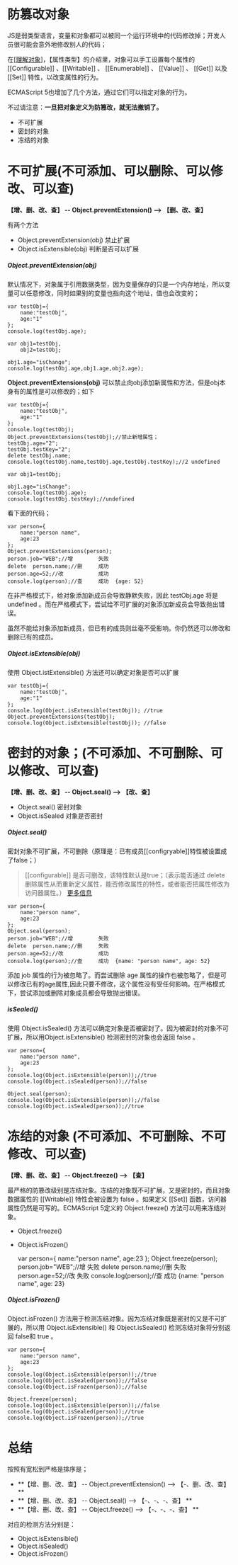 # 防篡改对象

JS是弱类型语言，变量和对象都可以被同一个运行环境中的代码修改掉；开发人员很可能会意外地修改别人的代码；

在[[理解对象](https://github.com/Broszhu/zhuanbang-javascript-notes/blob/master/%E9%9D%A2%E5%90%91%E5%AF%B9%E8%B1%A1%E5%92%8C%E7%BB%A7%E6%89%BF%E6%96%B9%E5%BC%8F/%E7%90%86%E8%A7%A3%E5%AF%B9%E8%B1%A1.md)]，【属性类型】的介绍里，对象可以手工设置每个属性的 [[Configurable]] 、[[Writable]] 、 [[Enumerable]] 、 [[Value]] 、 [[Get]] 以及 [[Set]] 特性，以改变属性的行为。


ECMAScript 5也增加了几个方法，通过它们可以指定对象的行为。

不过请注意：**一旦把对象定义为防篡改，就无法撤销了。**

- 不可扩展
- 密封的对象
- 冻结的对象

# 不可扩展(不可添加、可以删除、可以修改、可以查)

**【增、删、改、查】 -- Object.preventExtension() --> 【删、改、查】**

有两个方法

- Object.preventExtension(obj)		禁止扩展
- Object.isExtensible(obj)			判断是否可以扩展

##### Object.preventExtension(obj)

默认情况下，对象属于引用数据类型，因为变量保存的只是一个内存地址，所以变量可以任意修改，同时如果别的变量也指向这个地址，值也会改变的；
	
	var testObj={
	    name:"testObj",
	    age:"1"
	};
	console.log(testObj.age);
	
	var obj1=testObj,
	    obj2=testObj;
	
	obj1.age="isChange";
	console.log(testObj.age,obj1.age,obj2.age);

**Object.preventExtensions(obj)** 可以禁止向obj添加新属性和方法，但是obj本身有的属性是可以修改的；如下

    var testObj={
        name:"testObj",
        age:"1"
    };
    console.log(testObj);
    Object.preventExtensions(testObj);//禁止新增属性；
    testObj.age="2";
    testObj.testKey="2";
    delete testObj.name;
    console.log(testObj.name,testObj.age,testObj.testKey);//2 undefined

    var obj1=testObj;

    obj1.age="isChange";
    console.log(testObj.age);
    console.log(testObj.testKey);//undefined

看下面的代码；

    var person={
        name:"person name",
        age:23
    };
    Object.preventExtensions(person);
    person.job="WEB";//增        失败
    delete  person.name;//删     成功
    person.age=52;//改           成功
    console.log(person);//查     成功  {age: 52}

在非严格模式下，给对象添加新成员会导致静默失败，因此 testObj.age 将是 undefined 。而在严格模式下，尝试给不可扩展的对象添加新成员会导致抛出错误。

虽然不能给对象添加新成员，但已有的成员则丝毫不受影响。你仍然还可以修改和删除已有的成员。

##### Object.isExtensible(obj)

使用 Object.istExtensible() 方法还可以确定对象是否可以扩展

	var testObj={
	    name:"testObj",
	    age:"1"
	};
	console.log(Object.isExtensible(testObj)); //true
	Object.preventExtensions(testObj);
	console.log(Object.isExtensible(testObj)); //false

# 密封的对象；(不可添加、不可删除、可以修改、可以查)

**【增、删、改、查】 -- Object.seal() --> 【改、查】**

- Object.seal()		密封对象
- Object.isSealed			对象是否密封

##### Object.seal()	

密封对象不可扩展，不可删除（原理是：已有成员[[configryable]]特性被设置成了false；）

> [[configurable]] 是否可删改，该特性默认是true；（表示能否通过 delete 删除属性从而重新定义属性，能否修改属性的特性，或者能否把属性修改为访问器属性。） [更多信息](../面向对象和继承方式/理解对象.md)

    var person={
        name:"person name",
        age:23
    };
    Object.seal(person);
    person.job="WEB";//增        失败
    delete  person.name;//删     失败
    person.age=52;//改           成功
    console.log(person);//查     成功  {name: "person name", age: 52}

添加 job 属性的行为被忽略了。而尝试删除 age 属性的操作也被忽略了，但是可以修改已有的age属性,因此只要不修改，这个属性没有受任何影响。在严格模式下，尝试添加或删除对象成员都会导致抛出错误。

##### isSealed()

使用 Object.isSealed() 方法可以确定对象是否被密封了。因为被密封的对象不可扩展，所以用Object.isExtensible() 检测密封的对象也会返回 false 。

    var person={
        name:"person name",
        age:23
    };
    console.log(Object.isExtensible(person));//true
    console.log(Object.isSealed(person));//false

    Object.seal(person);
    console.log(Object.isExtensible(person));//false
    console.log(Object.isSealed(person));//true

# 冻结的对象	(不可添加、不可删除、不可修改、可以查)


**【增、删、改、查】 -- Object.freeze() --> 【查】**

最严格的防篡改级别是冻结对象。冻结的对象既不可扩展，又是密封的，而且对象数据属性的 [[Writable]] 特性会被设置为 false 。如果定义 [[Set]] 函数，访问器属性仍然是可写的。ECMAScript 5定义的 Object.freeze() 方法可以用来冻结对象。

- Object.freeze()
- Object.isFrozen()

    var person={
        name:"person name",
        age:23
    };
    Object.freeze(person);
    person.job="WEB";//增        失败
    delete  person.name;//删     失败
    person.age=52;//改           失败
    console.log(person);//查     成功  {name: "person name", age: 23}


##### Object.isFrozen()

 Object.isFrozen() 方法用于检测冻结对象。因为冻结对象既是密封的又是不可扩展的，所以用 Object.isExtensible() 和 Object.isSealed() 检测冻结对象将分别返回 false和 true 。

    var person={
        name:"person name",
        age:23
    };
    console.log(Object.isExtensible(person));//true
    console.log(Object.isSealed(person));//false
    console.log(Object.isFrozen(person));//false

    Object.freeze(person);
    console.log(Object.isExtensible(person));//false
    console.log(Object.isSealed(person));//true
    console.log(Object.isFrozen(person));//true

# 总结

按照有宽松到严格是排序是；

- **【增、删、改、查】 -- Object.preventExtension() 	--> 	【-、删、改、查】	**
- **【增、删、改、查】 -- Object.seal()				-->	【-、-、-、查】	**
- **【增、删、改、查】 -- Object.freeze() 				-->	【-、-、-、查】	**

对应的检测方法分别是：

- Object.isExtensible()
- Object.isSealed()
- Object.isFrozen()